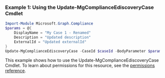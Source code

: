 ### Example 1: Using the Update-MgComplianceEdiscoveryCase Cmdlet
```powershell
Import-Module Microsoft.Graph.Compliance
$params = @{
	DisplayName = "My Case 1 - Renamed"
	Description = "Updated description"
	ExternalId = "Updated externalId"
}
Update-MgComplianceEdiscoveryCase -CaseId $caseId -BodyParameter $params
```
This example shows how to use the Update-MgComplianceEdiscoveryCase Cmdlet.
To learn about permissions for this resource, see the [permissions reference](/graph/permissions-reference).
